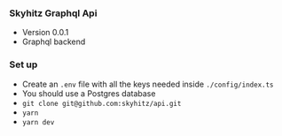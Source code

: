 ### Skyhitz Graphql Api

- Version 0.0.1
- Graphql backend

### Set up

- Create an `.env` file with all the keys needed inside `./config/index.ts`
- You should use a Postgres database
- `git clone git@github.com:skyhitz/api.git`
- `yarn`
- `yarn dev`
